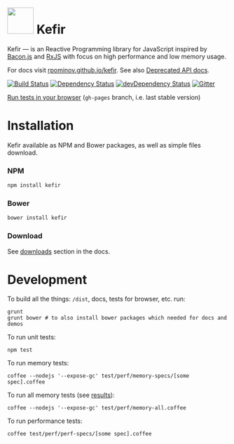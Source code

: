 # <a href="http://rpominov.github.io/kefir/"><img src="http://rpominov.github.io/kefir/Kefir-with-bg.svg" width="60" height="60"></a> Kefir



Kefir — is an Reactive Programming library for JavaScript
inspired by [Bacon.js](https://github.com/baconjs/bacon.js)
and [RxJS](https://github.com/Reactive-Extensions/RxJS)
with focus on high performance and low memory usage.

For docs visit [rpominov.github.io/kefir](http://rpominov.github.io/kefir).
See also [Deprecated API docs](https://github.com/rpominov/kefir/blob/master/deprecated-api-docs.md).



[![Build Status](https://travis-ci.org/rpominov/kefir.svg?branch=master)](https://travis-ci.org/rpominov/kefir)
[![Dependency Status](https://david-dm.org/rpominov/kefir.svg)](https://david-dm.org/rpominov/kefir)
[![devDependency Status](https://david-dm.org/rpominov/kefir/dev-status.svg)](https://david-dm.org/rpominov/kefir#info=devDependencies)
[![Gitter](https://badges.gitter.im/Join%20Chat.svg)](https://gitter.im/pozadi/kefir?utm_source=badge&utm_medium=badge&utm_campaign=pr-badge)
<!-- [![Code Climate](http://img.shields.io/codeclimate/github/rpominov/kefir.svg)](https://codeclimate.com/github/rpominov/kefir) -->

[Run tests in your browser](http://rpominov.github.io/kefir/test/in-browser/SpecRunner.html) (`gh-pages` branch, i.e. last stable version)



# Installation

Kefir available as NPM and Bower packages, as well as simple files download.

### NPM
```sh
npm install kefir
```

### Bower
```sh
bower install kefir
```

### Download

See [downloads](https://rpominov.github.io/kefir/#downloads) section in the docs.


# Development

To build all the things: `/dist`, docs, tests for browser, etc. run:

    grunt
    grunt bower # to also install bower packages which needed for docs and demos

To run unit tests:

    npm test

To run memory tests:

    coffee --nodejs '--expose-gc' test/perf/memory-specs/[some spec].coffee

To run all memory tests (see [results](https://github.com/rpominov/kefir/blob/master/test/perf/memory-results.txt)):

    coffee --nodejs '--expose-gc' test/perf/memory-all.coffee

To run performance tests:

    coffee test/perf/perf-specs/[some spec].coffee
